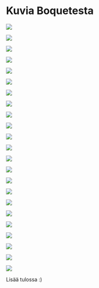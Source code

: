 # Kuvia Boquetesta

[![](1_thumb.jpg)](http://www.pitkonaarinparatiisi.info/1.jpg)

[![](2_thumb.jpg)](http://www.pitkonaarinparatiisi.info/2.jpg)

[![](3_thumb.jpg)](http://www.pitkonaarinparatiisi.info/3.jpg)

[![](4_thumb.jpg)](http://www.pitkonaarinparatiisi.info/4.jpg)

[![](5_thumb.jpg)](http://www.pitkonaarinparatiisi.info/5.jpg)

[![](6_thumb.jpg)](http://www.pitkonaarinparatiisi.info/6.jpg)

[![](7_thumb.jpg)](http://www.pitkonaarinparatiisi.info/7.jpg)

[![](8_thumb.jpg)](http://www.pitkonaarinparatiisi.info/8.jpg)

[![](9_thumb.jpg)](http://www.pitkonaarinparatiisi.info/9.jpg)

[![](10_thumb.jpg)](http://www.pitkonaarinparatiisi.info/10.jpg)

[![](11_thumb.jpg)](http://www.pitkonaarinparatiisi.info/11.jpg)

[![](12_thumb.jpg)](http://www.pitkonaarinparatiisi.info/12.jpg)

[![](13_thumb.jpg)](http://www.pitkonaarinparatiisi.info/13.jpg)

[![](14_thumb.jpg)](http://www.pitkonaarinparatiisi.info/14.jpg)

[![](15_thumb.jpg)](http://www.pitkonaarinparatiisi.info/15.jpg)

[![](16_thumb.jpg)](http://www.pitkonaarinparatiisi.info/16.jpg)

[![](17_thumb.jpg)](http://www.pitkonaarinparatiisi.info/17.jpg)

[![](18_thumb.jpg)](http://www.pitkonaarinparatiisi.info/18.jpg)

[![](19_thumb.jpg)](http://www.pitkonaarinparatiisi.info/19.jpg)

[![](20_thumb.jpg)](http://www.pitkonaarinparatiisi.info/20.jpg)

[![](21_thumb.jpg)](http://www.pitkonaarinparatiisi.info/21.jpg)

[![](22_thumb.jpg)](http://www.pitkonaarinparatiisi.info/22.jpg)


[![](IMG_6034.JPG)](http://www.pitkonaarinparatiisi.info/IMG_6034.JPG)

Lisää tulossa :)
